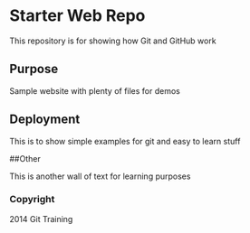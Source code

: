 # Starter Web Repo

This repository is for showing how Git and GitHub work

## Purpose

Sample website with plenty of files for demos

## Deployment

This is to show simple examples for git and easy to learn stuff

##Other

This is another wall of text for learning purposes

### Copyright
2014 Git Training
